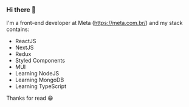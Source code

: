 ### Hi there 👋

I'm a front-end developer at Meta (https://meta.com.br/) and my stack contains:
- ReactJS
- NextJS
- Redux
- Styled Components
- MUI
- Learning NodeJS
- Learning MongoDB
- Learning TypeScript

Thanks for read :grin:

